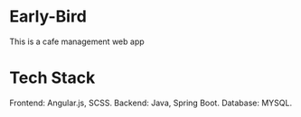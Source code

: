 # Early-Bird

<p>This is a cafe management web app</p>
<h1>Tech Stack</h1>
Frontend: Angular.js, SCSS.
Backend: Java, Spring Boot.
Database: MYSQL.